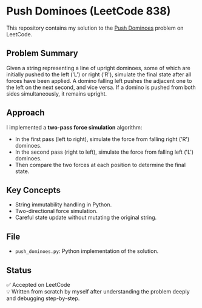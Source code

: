 # Push Dominoes (LeetCode 838)

This repository contains my solution to the [Push Dominoes](https://leetcode.com/problems/push-dominoes/) problem on LeetCode.

## Problem Summary

Given a string representing a line of upright dominoes, some of which are initially pushed to the left ('L') or right ('R'), simulate the final state after all forces have been applied. A domino falling left pushes the adjacent one to the left on the next second, and vice versa. If a domino is pushed from both sides simultaneously, it remains upright.

## Approach

I implemented a **two-pass force simulation** algorithm:
- In the first pass (left to right), simulate the force from falling right ('R') dominoes.
- In the second pass (right to left), simulate the force from falling left ('L') dominoes.
- Then compare the two forces at each position to determine the final state.

## Key Concepts

- String immutability handling in Python.
- Two-directional force simulation.
- Careful state update without mutating the original string.

## File

- `push_dominoes.py`: Python implementation of the solution.

## Status

✅ Accepted on LeetCode  
💡 Written from scratch by myself after understanding the problem deeply and debugging step-by-step.

